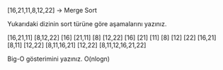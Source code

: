 [16,21,11,8,12,22] -> Merge Sort

Yukarıdaki dizinin sort türüne göre aşamalarını yazınız.

[16,21,11] [8,12,22]
[16] [21,11] [8] [12,22]
[16] [21] [11] [8] [12] [22]
[16,21] [8,11] [12,22]
[8,11,16,21] [12,22]
[8,11,12,16,21,22]

Big-O gösterimini yazınız.
O(nlogn)
